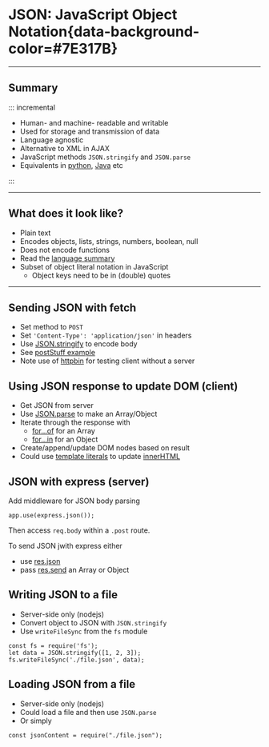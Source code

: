 # JSON: JavaScript Object Notation{data-background-color=#7E317B}


---

## Summary

::: incremental

- Human- and machine- readable and writable
- Used for storage and transmission of data
- Language agnostic
- Alternative to XML in AJAX
- JavaScript methods `JSON.stringify` and `JSON.parse`
- Equivalents in [python](https://docs.python.org/3/library/json.html), [Java](https://github.com/FasterXML/jackson) etc

:::

---

## What does it look like?

- Plain text
- Encodes objects, lists, strings, numbers, boolean, null
- Does not encode functions
- Read the [language summary](https://www.json.org/json-en.html)
- Subset of object literal notation in JavaScript
  - Object keys need to be in (double) quotes

---

## Sending JSON with fetch

- Set method to `POST`
- Set `'Content-Type': 'application/json'` in headers
- Use [JSON.stringify](https://developer.mozilla.org/en-US/docs/Web/JavaScript/Reference/Global_Objects/JSON/stringify) to encode body
- See [postStuff example](./postStuff.js)
- Note use of [httpbin](https://httpbin.org) for testing client without a server

## Using JSON response to update DOM (client)

- Get JSON from server
- Use [JSON.parse](https://developer.mozilla.org/en-US/docs/Web/JavaScript/Reference/Global_Objects/JSON/parse) to make an Array/Object
- Iterate through the response with 
  - [for...of](https://developer.mozilla.org/en-US/docs/Web/JavaScript/Reference/Statements/for...of) for an Array
  - [for...in](https://developer.mozilla.org/en-US/docs/Web/JavaScript/Reference/Statements/for...in) for an Object
- Create/append/update DOM nodes based on result
- Could use [template literals](https://developer.mozilla.org/en-US/docs/Web/JavaScript/Reference/Statements/for...of) to update [innerHTML](https://developer.mozilla.org/en-US/docs/Web/API/Element/innerHTML)

## JSON with express (server)

Add middleware for JSON body parsing

```
app.use(express.json());
```

Then access `req.body` within a `.post` route.

To send JSON jwith express either
- use [res.json](https://expressjs.com/en/api.html#res.json)
- pass [res.send](https://expressjs.com/en/api.html#res.send) an Array or Object

## Writing JSON to a file

- Server-side only (nodejs)
- Convert object to JSON with `JSON.stringify`
- Use `writeFileSync` from the `fs` module

```
const fs = require('fs');
let data = JSON.stringify([1, 2, 3]);
fs.writeFileSync('./file.json', data);
```

## Loading JSON from a file

- Server-side only (nodejs)
- Could load a file and then use `JSON.parse`
- Or simply

```const jsonContent = require("./file.json");```



